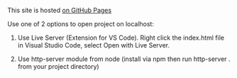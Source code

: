 This site is hosted [on GitHub Pages](https://natalka2019.github.io/Blog/)

Use one of 2 options to open project on localhost:

1. Use Live Server (Extension for VS Code). Right click the index.html file in Visual Studio Code, select Open with Live Server.

2. Use http-server module from node (install via npm then run http-server . from your project directory)
